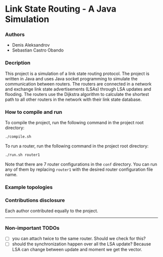 # Link State Routing - A Java Simulation

### Authors
- Denis Aleksandrov
- Sebastian Castro Obando

### Decription
This project is a simulation of a link state routing protocol. The project is written in Java and uses Java socket programming to simulate the communication between routers. The routers are connected in a network and exchange link state advertisements (LSAs) through LSA updates and flooding. The routers use the Dijkstra algorithm to calculate the shortest path to all other routers in the network with their link state database.

### How to compile and run
To compile the project, run the following command in the project root directory:
```bash
./compile.sh
```
To run a router, run the following command in the project root directory:
```bash
./run.sh router1
```
Note that there are 7 router configurations in the `conf` directory. You can run any of them by replacing `router1` with the desired router configuration file name.

### Example topologies


### Contributions disclosure
Each author contributed equally to the project.

---
### Non-important TODOs 
-[ ] you can attach twice to the same router. Should we check for this? 
-[ ] should the synchronization happen over all the LSA update? Because LSA can change between update and moment we get the vector. 
